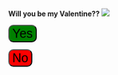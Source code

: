 
<html>
  <head>
   <meta charset="utf-8">
   <meta name="viewport" content="width=device-width, initial-scale=1">
  </head>
<br>
<br>
  <body>
   <b>Will you be my Valentine??</b>
    
   <img src="https://media.giphy.com/media/EbIpzUMfuVBvdGRgMX/giphy.gif">
  
  <a href="https://youtu.be/dQw4w9WgXcQ"><button style="font-size:25px; background-color:green; border-radius:10px;">Yes</button></a>

   <a href="https://youtu.be/uelHwf8o7_U"><button style="font-size:25px; background-color:red; border-radius:10px;">No</button></a> 
   
   

  </body>
</html>
